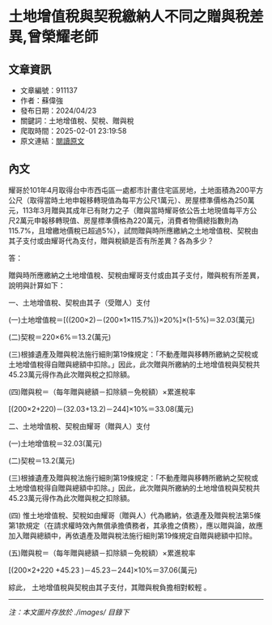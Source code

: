 # 土地增值稅與契稅繳納人不同之贈與稅差異,曾榮耀老師

## 文章資訊
- 文章編號：911137
- 作者：蘇偉強
- 發布日期：2024/04/23
- 關鍵詞：土地增值稅、契稅、贈與稅
- 爬取時間：2025-02-01 23:19:58
- 原文連結：[閱讀原文](https://real-estate.get.com.tw/Columns/detail.aspx?no=911137)

## 內文


耀哥於101年4月取得台中市西屯區一處都市計畫住宅區房地，土地面積為200平方公尺（取得當時土地申報移轉現值為每平方公尺1萬元）、房屋標準價格為250萬元，113年3月贈與其成年已有財力之子（贈與當時耀哥依公告土地現值每平方公尺2萬元申報移轉現值、房屋標準價格為220萬元，消費者物價總指數則為115.7%，且增繳地價稅已超過5%），試問贈與時所應繳納之土地增值稅、契稅由其子支付或由耀哥代為支付，贈與稅額是否有所差異？各為多少？


答：


贈與時所應繳納之土地增值稅、契稅由耀哥支付或由其子支付，贈與稅有所差異，說明與計算如下：


一、土地增值稅、契稅由其子（受贈人）支付


(一)土地增值稅＝[((200×2)－(200×1×115.7%))×20%]×(1-5%)＝32.03(萬元)


(二)契稅＝220×6%＝13.2(萬元)


(三)根據遺產及贈與稅法施行細則第19條規定：「不動產贈與移轉所繳納之契稅或土地增值稅得自贈與總額中扣除。」因此，此次贈與所繳納的土地增值稅與契稅共45.23萬元得作為此次贈與稅之扣除額。


(四)贈與稅＝（每年贈與總額－扣除額－免稅額）×累進稅率


[(200×2+220)－(32.03+13.2)－244]×10%＝33.08(萬元)


二、土地增值稅、契稅由耀哥（贈與人）支付


(一)土地增值稅＝32.03(萬元)


(二)契稅＝13.2(萬元)


(三)根據遺產及贈與稅法施行細則第19條規定：「不動產贈與移轉所繳納之契稅或土地增值稅得自贈與總額中扣除。」因此，此次贈與所繳納的土地增值稅與契稅共45.23萬元得作為此次贈與稅之扣除額。


(四)
惟土地增值稅、契稅如由耀哥（贈與人）代為繳納，依遺產及贈與稅法第5條第1款規定（在請求權時效內無償承擔債務者，其承擔之債務），應以贈與論，故應加入贈與總額中，再依遺產及贈與稅法施行細則第19條規定自贈與總額中扣除。


(五)贈與稅＝（每年贈與總額－扣除額－免稅額）×累進稅率


[(200×2+220
+45.23
)－45.23－244]×10%＝37.06(萬元)


綜此，
土地增值稅與契稅由其子支付，其贈與稅負擔相對較輕
。

---
*注：本文圖片存放於 ./images/ 目錄下*
